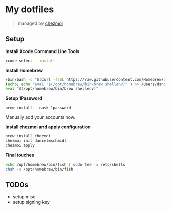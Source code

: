 # My dotfiles

> managed by [chezmoi](https://www.chezmoi.io/)

## Setup

**Install Xcode Command Line Tools**
```bash
xcode-select --install
```

**Install Homebrew**
```bash
/bin/bash -c "$(curl -fsSL https://raw.githubusercontent.com/Homebrew/install/HEAD/install.sh)"
(echo; echo 'eval "$(/opt/homebrew/bin/brew shellenv)"') >> /Users/daniel.banck/.zprofile
eval "$(/opt/homebrew/bin/brew shellenv)"
```

**Setup 1Password**
```
brew install --cask 1password
```
Manually add your accounts now.

**Install chezmoi and apply configuration**
```bash
brew install chezmoi
chezmoi init danielmschmidt
chezmoi apply
```

**Final touches**
```bash
echo /opt/homebrew/bin/fish | sudo tee -a /etc/shells
chsh -s /opt/homebrew/bin/fish
```


## TODOs

- setup mise
- setup signing key
